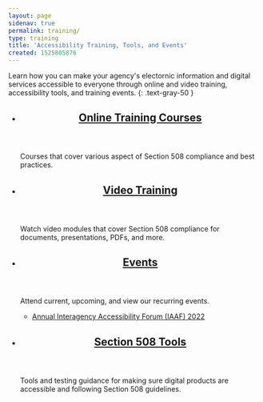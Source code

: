 ```yaml
---
layout: page
sidenav: true
permalink: training/
type: training
title: 'Accessibility Training, Tools, and Events'
created: 1525805876
---
```


Learn how you can make your agency's electornic information and digital services accessible to everyone through online and video training, accessibility tools, and training events.
{: .text-gray-50 }

<section class="usa-section">
<ul class="usa-card-group">
  <li class="tablet:grid-col-6 usa-card">
    <div class="usa-card__container radius-md">
      <header class="usa-card__header">
        <h2 class="usa-card__heading font-family-sans"><a href="{{site.baseurl}}/training-home/#Onlinetraining">Online Training Courses</a></h2>
      </header>
      <div class="usa-card__body">
        <p>Courses that cover various aspect of Section 508 compliance and best practices.</p>
      </div>
    </div>
  </li>
  <li class="tablet:grid-col-6 usa-card">
    <div class="usa-card__container radius-md">
      <header class="usa-card__header">
        <h2 class="usa-card__heading font-family-sans"><a href="{{site.baseurl}}/training-home/#Trainingvideos">Video Training</a></h2>
      </header>
      <div class="usa-card__body">
        <p>Watch video modules that cover Section 508 compliance for documents, presentations, PDFs, and more.</p>
      </div>
    </div>
  </li>
</ul>
<ul class="usa-card-group">
  <li class="tablet:grid-col-6 usa-card">
    <div class="usa-card__container radius-md">
      <header class="usa-card__header">
        <h2 class="usa-card__heading font-family-sans"><a href="{{site.baseurl}}/events/">Events</a></h2>
      </header>
      <div class="usa-card__body">
        <p>Attend current, upcoming, and view our recurring events.</p>
        <ul class="add-list-reset">
          <li><a href="{{site.baseurl}}/iaaf/">Annual Interagency Accessibility Forum (IAAF) 2022</a></li>
        </ul>
      </div>
    </div>
  </li>
  <li class="tablet:grid-col-6 usa-card">
    <div class="usa-card__container radius-md">
      <header class="usa-card__header">
        <h2 class="usa-card__heading font-family-sans"><a href="{{site.baseurl}}/tools/">Section 508 Tools</a></h2>
      </header>
      <div class="usa-card__body">
        <p>Tools and testing guidance for making sure digital products are accessible and following Section 508 guidelines.</p>
      </div>
    </div>
  </li>
</ul>
</section>